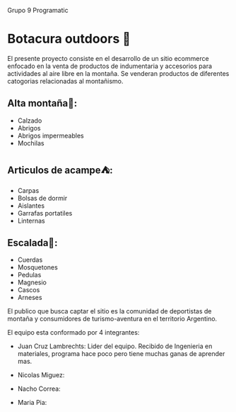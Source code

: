 Grupo 9 Programatic

# Botacura outdoors :mount_fuji:

El presente proyecto consiste en el desarrollo de un sitio ecommerce enfocado en la venta de productos de indumentaria y accesorios para actividades al aire libre en la montaña.
Se venderan productos de diferentes catogorias relacionadas al montañismo.

## Alta montaña:mount_fuji::
- Calzado
- Abrigos
- Abrigos impermeables
- Mochilas

## Articulos de acampe:tent::
- Carpas
- Bolsas de dormir
- Aislantes
- Garrafas portatiles
- Linternas

## Escalada:sunrise_over_mountains::
- Cuerdas
- Mosquetones
- Pedulas
- Magnesio
- Cascos
- Arneses

El publico que busca captar el sitio es la comunidad de deportistas de montaña y consumidores de turismo-aventura en el territorio Argentino.

El equipo esta conformado por 4 integrantes:

- Juan Cruz Lambrechts: Lider del equipo. Recibido de Ingenieria en materiales, programa hace poco pero tiene muchas ganas de aprender mas.

- Nicolas Miguez:

- Nacho Correa:

- Maria Pia:
